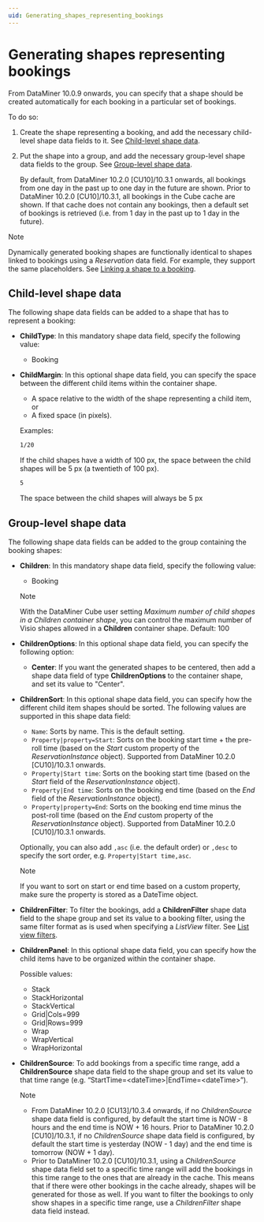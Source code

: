 ```yaml
---
uid: Generating_shapes_representing_bookings
---
```


# Generating shapes representing bookings

From DataMiner 10.0.9 onwards, you can specify that a shape should be created automatically for each booking in a particular set of bookings.

To do so:

1. Create the shape representing a booking, and add the necessary child-level shape data fields to it. See [Child-level shape data](#child-level-shape-data).

1. Put the shape into a group, and add the necessary group-level shape data fields to the group. See [Group-level shape data](#group-level-shape-data).

   By default, from DataMiner 10.2.0 [CU10]/10.3.1 onwards, all bookings from one day in the past up to one day in the future are shown. Prior to DataMiner 10.2.0 [CU10]/10.3.1, all bookings in the Cube cache are shown. If that cache does not contain any bookings, then a default set of bookings is retrieved (i.e. from 1 day in the past up to 1 day in the future).

> [!NOTE]
> Dynamically generated booking shapes are functionally identical to shapes linked to bookings using a *Reservation* data field. For example, they support the same placeholders. See [Linking a shape to a booking](xref:Linking_a_shape_to_a_booking).

## Child-level shape data

The following shape data fields can be added to a shape that has to represent a booking:

- **ChildType**: In this mandatory shape data field, specify the following value:

  - Booking

- **ChildMargin**: In this optional shape data field, you can specify the space between the different child items within the container shape.

  - A space relative to the width of the shape representing a child item, or
  - A fixed space (in pixels).

  Examples:

  ```txt
  1/20
  ```

  If the child shapes have a width of 100 px, the space between the child shapes will be 5 px (a twentieth of 100 px).

  ```txt
  5
  ```

   The space between the child shapes will always be 5 px

## Group-level shape data

The following shape data fields can be added to the group containing the booking shapes:

- **Children**: In this mandatory shape data field, specify the following value:

  - Booking

  > [!NOTE]
  > With the DataMiner Cube user setting *Maximum number of child shapes in a Children container shape*, you can control the maximum number of Visio shapes allowed in a **Children** container shape. Default: 100

- **ChildrenOptions**: In this optional shape data field, you can specify the following option:

  - **Center**: If you want the generated shapes to be centered, then add a shape data field of type **ChildrenOptions** to the container shape, and set its value to "Center".

- **ChildrenSort**: In this optional shape data field, you can specify how the different child item shapes should be sorted. The following values are supported in this shape data field:

  - `Name`: Sorts by name. This is the default setting.
  - `Property|property=Start`: Sorts on the booking start time + the pre-roll time (based on the *Start* custom property of the *ReservationInstance* object). Supported from DataMiner 10.2.0 [CU10]/10.3.1 onwards.
  - `Property|Start time`: Sorts on the booking start time (based on the *Start* field of the *ReservationInstance* object).
  - `Property|End time`: Sorts on the booking end time (based on the *End* field of the *ReservationInstance* object).
  - `Property|property=End`: Sorts on the booking end time minus the post-roll time (based on the *End* custom property of the *ReservationInstance* object). Supported from DataMiner 10.2.0 [CU10]/10.3.1 onwards.

  Optionally, you can also add `,asc` (i.e. the default order) or `,desc` to specify the sort order, e.g. `Property|Start time,asc`.

  > [!NOTE]
  > If you want to sort on start or end time based on a custom property, make sure the property is stored as a DateTime object.

- **ChildrenFilter**: To filter the bookings, add a **ChildrenFilter** shape data field to the shape group and set its value to a booking filter, using the same filter format as is used when specifying a *ListView* filter. See [List view filters](xref:Creating_a_list_view#list-view-filters).

- **ChildrenPanel**: In this optional shape data field, you can specify how the child items have to be organized within the container shape.

  Possible values:

  - Stack
  - StackHorizontal
  - StackVertical
  - Grid\|Cols=999
  - Grid\|Rows=999
  - Wrap
  - WrapVertical
  - WrapHorizontal

- **ChildrenSource**: To add bookings from a specific time range, add a **ChildrenSource** shape data field to the shape group and set its value to that time range (e.g. “StartTime=\<dateTime>|EndTime=\<dateTime>”).

  > [!NOTE]
  >
  > - From DataMiner 10.2.0 [CU13]/10.3.4 onwards, if no *ChildrenSource* shape data field is configured, by default the start time is NOW - 8 hours and the end time is NOW + 16 hours. Prior to DataMiner 10.2.0 [CU10]/10.3.1, if no *ChildrenSource* shape data field is configured, by default the start time is yesterday (NOW - 1 day) and the end time is tomorrow (NOW + 1 day).
  > - Prior to DataMiner 10.2.0 [CU10]/10.3.1, using a *ChildrenSource* shape data field set to a specific time range will add the bookings in this time range to the ones that are already in the cache. This means that if there were other bookings in the cache already, shapes will be generated for those as well. If you want to filter the bookings to only show shapes in a specific time range, use a *ChildrenFilter* shape data field instead.
